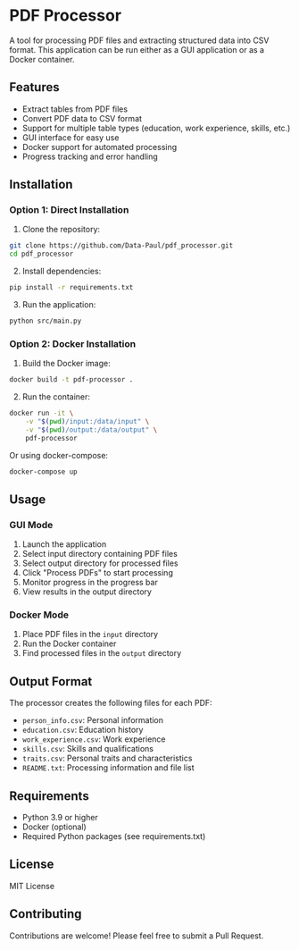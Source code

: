 # PDF Processor

A tool for processing PDF files and extracting structured data into CSV format. This application can be run either as a GUI application or as a Docker container.

## Features

- Extract tables from PDF files
- Convert PDF data to CSV format
- Support for multiple table types (education, work experience, skills, etc.)
- GUI interface for easy use
- Docker support for automated processing
- Progress tracking and error handling

## Installation

### Option 1: Direct Installation

1. Clone the repository:
```bash
git clone https://github.com/Data-Paul/pdf_processor.git
cd pdf_processor
```

2. Install dependencies:
```bash
pip install -r requirements.txt
```

3. Run the application:
```bash
python src/main.py
```

### Option 2: Docker Installation

1. Build the Docker image:
```bash
docker build -t pdf-processor .
```

2. Run the container:
```bash
docker run -it \
    -v "$(pwd)/input:/data/input" \
    -v "$(pwd)/output:/data/output" \
    pdf-processor
```

Or using docker-compose:
```bash
docker-compose up
```

## Usage

### GUI Mode

1. Launch the application
2. Select input directory containing PDF files
3. Select output directory for processed files
4. Click "Process PDFs" to start processing
5. Monitor progress in the progress bar
6. View results in the output directory

### Docker Mode

1. Place PDF files in the `input` directory
2. Run the Docker container
3. Find processed files in the `output` directory

## Output Format

The processor creates the following files for each PDF:

- `person_info.csv`: Personal information
- `education.csv`: Education history
- `work_experience.csv`: Work experience
- `skills.csv`: Skills and qualifications
- `traits.csv`: Personal traits and characteristics
- `README.txt`: Processing information and file list

## Requirements

- Python 3.9 or higher
- Docker (optional)
- Required Python packages (see requirements.txt)

## License

MIT License

## Contributing

Contributions are welcome! Please feel free to submit a Pull Request.
